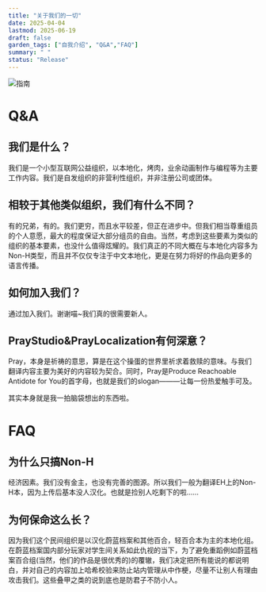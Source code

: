 ```yaml
---
title: "关于我们的一切"
date: 2025-04-04
lastmod: 2025-06-19
draft: false
garden_tags: ["自我介绍", "Q&A","FAQ"]
summary: " "
status: "Release"
---
```

<img src="../00048-3365008463.png" alt="指南" style="max-width:100%; height:auto;" />

# Q&A
## 我们是什么？
我们是一个小型互联网公益组织，以本地化，烤肉，业余动画制作与编程等为主要工作内容。我们是自发组织的非营利性组织，并非注册公司或团体。
## 相较于其他类似组织，我们有什么不同？
有的兄弟，有的。我们更穷，而且水平较差，但正在进步中。但我们相当尊重组员的个人意愿，最大的程度保证大部分组员的自由。当然，考虑到这些要素为类似的组织的基本要素，也没什么值得炫耀的。我们真正的不同大概在与本地化内容多为Non-H类型，而且并不仅仅专注于中文本地化，更是在努力将好的作品向更多的语言传播。
## 如何加入我们？
通过加入我们。谢谢喵~我们真的很需要新人。
## PrayStudio&PrayLocalization有何深意？
Pray，本身是祈祷的意思，算是在这个操蛋的世界里祈求着救赎的意味。与我们翻译内容主要为美好的内容较为契合。同时，Pray是Produce Reachoable Antidote for You的首字母，也就是我们的slogan———让每一份热爱触手可及。

其实本身就是我一拍脑袋想出的东西啦。


# FAQ
## 为什么只搞Non-H
经济因素。我们没有金主，也没有完善的图源。所以我们一般为翻译EH上的Non-H本，因为上传后基本没人汉化。也就是捡别人吃剩下的啦……

## 为何保命这么长？
因为我们这个民间组织是以汉化蔚蓝档案和其他百合，轻百合本为主的本地化组。在蔚蓝档案国内部分玩家对学生间关系如此仇视的当下，为了避免重蹈例如蔚蓝档案百合组(当然，他们的作品是很优秀的)的覆辙，我们决定把所有能说的都说明白，并对自己的内容加上哈希校验来防止站内管理从中作梗，尽量不让别人有理由攻击我们。这些叠甲之类的说到底也是防君子不防小人。

